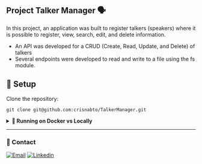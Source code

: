 ## Project Talker Manager :speaking_head:

In this project, an application was built to register talkers (speakers) where it is possible to register, view, search, edit, and delete information.

- An API was developed for a CRUD (Create, Read, Update, and Delete) of talkers
- Several endpoints were developed to read and write to a file using the fs module.

## :wrench:  Setup

Clone the repository:

```
git clone git@github.com:crisnabto/TalkerManager.git
```


<details>
  <summary><strong>🐋 Running on Docker vs Locally</strong></summary><br />
  
  ## On Docker

  > :information_source: Run the `node` service with the command `docker-compose up -d`.
  
  - These services will initialize a container named `talker_manager`.
  
  - From here you can run the `talker_manager` container via CLI or open it in VS Code..
  
  > :information_source: Use the command `docker exec -it talker_manager bash`.

  - It will give you access to the interactive terminal of the container created by compose, which is running in the background.

  > :information_source:  Install dependencies [**If any**] with `npm install` 
  
  > :information_source:  Execute the application with `npm start` or `npm run dev` 
    
  - **⚠ Attention:** If you choose to use Docker, **ALL** commands available in `package.json` (npm start, npm test, npm run dev, ...) must be executed **INSIDE** the container, i.e., in the terminal that appears after executing the `docker exec` command mentioned above. 
  
---
  
  ## Without Docker
  
  > Install dependencies [**If any**] with `npm install

  ✨ **Tip:** To run the project in this way, you must have `Node` installed on your computer.

  ✨ **Tip:** The project expects the `Node` version used to be 16.

  <br/>
</details>

---

### :envelope_with_arrow: Contact

[![Email](https://img.shields.io/badge/Gmail-D14836?style=for-the-badge&logo=gmail&logoColor=white)](mailto:crisnabto@gmail.com)
[![Linkedin](https://img.shields.io/badge/LinkedIn-0077B5?style=for-the-badge&logo=linkedin&logoColor=white)](https://www.linkedin.com/in/crisna-bezerra/)


